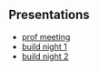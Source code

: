 ## Presentations

- [prof meeting](./pres1/index.html)
- [build night 1](./pres2/index.html)
- [build night 2](./pres3/index.html)
